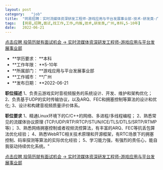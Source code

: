 ```yaml
---
layout:	post
category:	"job"
title:	"网易招聘：实时流媒体资深研发工程师-游戏应用与平台发展事业部-技术-研发类-广州本科5-10年"
tags:	[网易,招聘,面试,找工作,工作,内推,技术,研发类,广州,本科,5-10年]
date:	2022-06-21
---
```


[点击应聘 投简历就有面试机会 -> 实时流媒体资深研发工程师-游戏应用与平台发展事业部](http://mobile.bole.netease.com/bole/boleDetail?id=37430&employeeId=346f03c3cda5f04c&key=all)



- **学历要求： **本科
- **工作年限： **5-10年
- **所属部门： **游戏应用与平台发展事业部
- **工作城市： **广州
- **发布日期： **2022-06-21



**职位描述**
1、负责云游戏实时音视频服务的系统设计、开发、维护和架构优化；
2、负责基于UDP的实时传输协议，以及ARQ、FEC和拥塞控制等算法的设计和优化; 
3、设计和构建音视频质量评价体系。




**职位要求**
1、精通Linux环境下的C/C++的网络、多进程/多线程编程；
2、熟悉常见的流媒体协议原理 (TCP/UDP/RTP/RTCP/STUN/ICE/TLS/DTLS/SRTP/RTMP等)；
3、熟悉网络拥塞控制或者视频流控算法，有丰富的ARQ、FEC等抗丢包算法优化经验；
4、熟悉WebRTC相关技术原理和开源框架，有RTC场景下的拥塞控制、码率探测等算法的实际优化经验；
5、学习能力强，有强烈的责任心，能自我驱动持续优化系统。"



[点击应聘 投简历就有面试机会 -> 实时流媒体资深研发工程师-游戏应用与平台发展事业部](http://mobile.bole.netease.com/bole/boleDetail?id=37430&employeeId=346f03c3cda5f04c&key=all)